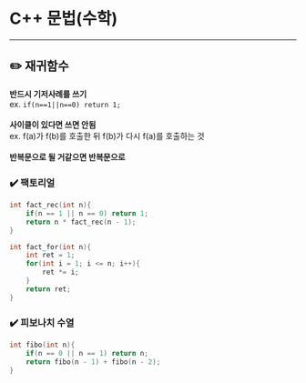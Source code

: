 # C++ 문법(수학)

---
## ✏️ 재귀함수
**반드시 기저사례를 쓰기**<br>
ex. `if(n==1||n==0) return 1;`<br><br>
**사이클이 있다면 쓰면 안됨**<br>
ex. f(a)가 f(b)를 호출한 뒤 f(b)가 다시 f(a)를 호출하는 것<br><br>
**반복문으로 될 거같으면 반복문으로**

### ✔️ 팩토리얼
```cpp
int fact_rec(int n){
    if(n == 1 || n == 0) return 1;
    return n * fact_rec(n - 1);
}

int fact_for(int n){
    int ret = 1;
    for(int i = 1; i <= n; i++){
        ret *= i;
    }
    return ret;
}
```

### ✔️ 피보나치 수열
```cpp
int fibo(int n){
    if(n == 0 || n == 1) return n;
    return fibo(n - 1) + fibo(n - 2);
}
```